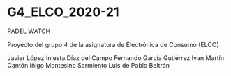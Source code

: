 # G4_ELCO_2020-21

PADEL WATCH

Proyecto del grupo 4 de la asignatura de Electrónica de Consumo (ELCO)

Javier López Iniesta Díaz del Campo
Fernando García Gutiérrez
Ivan Martín Cantón
Iñigo Montesino Sarmiento
Luis de Pablo Beltrán
